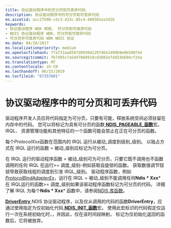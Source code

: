 ```yaml
---
title: 协议驱动程序中的可分页和可丢弃代码
description: 协议驱动程序中的可分页和可丢弃代码
ms.assetid: acc27690-cdc3-433c-85c4-489501ea3d26
keywords:
- 协议驱动程序 WDK 网络、 可分页和可放弃代码
- NDIS 协议驱动程序 WDK，可分页和可放弃代码
- 可分页并可放弃代码 WDK NDIS 协议
ms.date: 04/20/2017
ms.localizationpriority: medium
ms.openlocfilehash: 7faf33aa8507d0930d12974641d99b9e06508f44
ms.sourcegitcommit: fb7d95c7a5d47860918cd3602efdd33b69dcf2da
ms.translationtype: MT
ms.contentlocale: zh-CN
ms.lasthandoff: 06/25/2019
ms.locfileid: "67357601"
---
```

# <a name="pageable-and-discardable-code-in-a-protocol-driver"></a>协议驱动程序中的可分页和可丢弃代码





驱动程序开发人员应将代码指定为可分页，只要有可能，释放系统空间必须驻留在内存中的代码。 您可以将标记为具有可分页的函数[ **NDIS\_PAGEABLE\_函数**](https://docs.microsoft.com/previous-versions/windows/hardware/network/ff557121(v=vs.85))宏。 IRQL、 资源管理功能和其他特征的一个函数可能会禁止在正在可分页的函数。

每个*ProtocolXxx*函数在范围内的 IRQL 运行从被动\_调度到级别\_级别。 以独占方式在 IRQL 运行的函数 = 被动\_级别应标记为可分页。

在 IRQL 运行的驱动程序函数 = 被动\_级别可为可分页，只要它既不调用也不函数调用的任何 IRQL 在运行&gt;= 调度\_级别-例如获取自旋锁的函数。 获取数值调节钮锁导致获取线程的调度到引发 IRQL\_级别。 驱动程序函数，例如[ *ProtocolBindAdapterEx*](https://docs.microsoft.com/windows-hardware/drivers/ddi/content/ndis/nc-ndis-protocol_bind_adapter_ex)，运行在 IRQL = 被动\_级别不能调用任何**Ndis * Xxx*** 在 IRQL运行的函数&gt;= 调度\_级别如果该驱动程序函数标记为可分页的代码。 详细了解 IRQL 为每个**Ndis * Xxx*** 函数中，请参阅[NDIS 库函数](https://docs.microsoft.com/previous-versions/windows/hardware/network/ff557039(v=vs.85))。

[ **DriverEntry** ](https://docs.microsoft.com/windows-hardware/drivers/ddi/content/wdm/nc-wdm-driver_initialize) NDIS 协议驱动程序，以及仅从调用的代码的函数**DriverEntry**，应通过使用指定为仅初始化代码[ **NDIS\_INIT\_函数**](https://docs.microsoft.com/previous-versions/windows/hardware/network/ff557007(v=vs.85))宏。 使用此宏标识的代码假定仅运行一次在系统初始化时，，并因此，仅在该时间段映射。 标记为仅初始化返回的函数后，它将被放弃。

 

 






